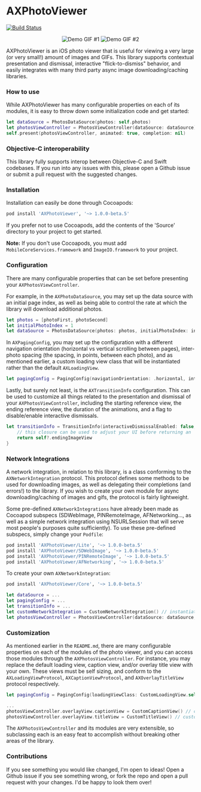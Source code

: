 # AXPhotoViewer

[![Build Status](https://travis-ci.org/alexhillc/AXPhotoViewer.svg?branch=master)](https://travis-ci.org/alexhillc/AXPhotoViewer)

<p align="center">
  <img src="http://i.imgur.com/Y3ovA03.gif" alt="Demo GIF #1"/>
  <img src="http://i.imgur.com/CCs0TzM.gif" alt="Demo GIF #2"/>
</p>

AXPhotoViewer is an iOS photo viewer that is useful for viewing a very large (or very small!) amount of images and GIFs. This library supports contextual presentation and dismissal, interactive "flick-to-dismiss" behavior, and easily integrates with many third party async image downloading/caching libraries.

### How to use
While AXPhotoViewer has many configurable properties on each of its modules, it is easy to throw down some initialization code and get started:

```swift
let dataSource = PhotosDataSource(photos: self.photos)
let photosViewController = PhotosViewController(dataSource: dataSource)
self.present(photosViewController, animated: true, completion: nil)
```

### Objective-C interoperability
This library fully supports interop between Objective-C and Swift codebases. If you run into any issues with this, please open a Github issue or submit a pull request with the suggested changes.

### Installation
Installation can easily be done through Cocoapods:
```ruby
pod install 'AXPhotoViewer', '~> 1.0.0-beta.5'
```
If you prefer not to use Cocoapods, add the contents of the 'Source' directory to your project to get started.

**Note:** If you don't use Cocoapods, you must add `MobileCoreServices.framework` and `ImageIO.framework` to your project.

### Configuration
There are many configurable properties that can be set before presenting your `AXPhotosViewController`. 

For example, in the `AXPhotoDataSource`, you may set up the data source with an initial page index, as well as being able to control the rate at which the library will download additional photos.

```swift
let photos = [photoFirst, photoSecond]
let initialPhotoIndex = 1
let dataSource = PhotosDataSource(photos: photos, initialPhotoIndex: initialPhotoIndex, prefetchBehavior: .aggressive)
```

In `AXPagingConfig`, you may set up the configuration with a different navigation orientation (horizontal vs vertical scrolling between pages), inter-photo spacing (the spacing, in points, between each photo), and as mentioned earlier, a custom loading view class that will be instantiated rather than the default `AXLoadingView`.

```swift
let pagingConfig = PagingConfig(navigationOrientation: .horizontal, interPhotoSpacing: 20, loadingViewClass: CustomLoadingView.self)
```

Lastly, but surely not least, is the `AXTransitionInfo` configuration. This can be used to customize all things related to the presentation and dismissal of your `AXPhotosViewController`, including the starting reference view, the ending reference view, the duration of the animations, and a flag to disable/enable interactive dismissals.

```swift
let transitionInfo = TransitionInfo(interactiveDismissalEnabled: false, startingView: self.startingImageView) { [weak self] (photo, index) -> UIImageView? in
    // this closure can be used to adjust your UI before returning an `endingImageView`.
    return self?.endingImageView
}
```

### Network Integrations
A network integration, in relation to this library, is a class conforming to the `AXNetworkIntegration` protocol. This protocol defines some methods to be used for downloading images, as well as delegating their completions (and errors!) to the library. If you wish to create your own module for async downloading/caching of images and gifs, the protocol is fairly lightweight.

Some pre-defined `AXNetworkIntegrations` have already been made as Cocoapod subspecs (SDWebImage, PINRemoteImage, AFNetworking..., as well as a simple network integration using NSURLSession that will serve most people's purposes quite sufficiently). To use these pre-defined subspecs, simply change your `Podfile`:

```ruby
pod install 'AXPhotoViewer/Lite', '~> 1.0.0-beta.5'
pod install 'AXPhotoViewer/SDWebImage', '~> 1.0.0-beta.5'
pod install 'AXPhotoViewer/PINRemoteImage', '~> 1.0.0-beta.5'
pod install 'AXPhotoViewer/AFNetworking', '~> 1.0.0-beta.5'
```

To create your own `AXNetworkIntegration`:
```ruby
pod install 'AXPhotoViewer/Core', '~> 1.0.0-beta.5'
```
```swift
let dataSource = ...
let pagingConfig = ...
let transitionInfo = ...
let customNetworkIntegration = CustomNetworkIntegration() // instantiate your custom network integration
let photosViewController = PhotosViewController(dataSource: dataSource, pagingConfig: pagingConfig, transitionInfo: transitionInfo, networkIntegration: customNetworkIntegration)
```

### Customization
As mentioned earlier in the `README.md`, there are many configurable properties on each of the modules of the photo viewer, and you can access those modules through the `AXPhotosViewController`. For instance, you may replace the default loading view, caption view, and/or overlay title view with your own. These views must be self sizing, and conform to the `AXLoadingViewProtocol`, `AXCaptionViewProtocol`, and `AXOverlayTitleView` protocol respectively.

```swift
let pagingConfig = PagingConfig(loadingViewClass: CustomLoadingView.self) // custom loading view class to be instantiated as necessary
```
```swift
...
photosViewController.overlayView.captionView = CustomCaptionView() // custom caption view
photosViewController.overlayView.titleView = CustomTitleView() // custom title view
```

The `AXPhotosViewController` and its modules are very extensible, so subclassing each is an easy feat to accomplish without breaking other areas of the library.

### Contributions
If you see something you would like changed, I'm open to ideas! Open a Github issue if you see something wrong, or fork the repo and open a pull request with your changes. I'd be happy to look them over!
